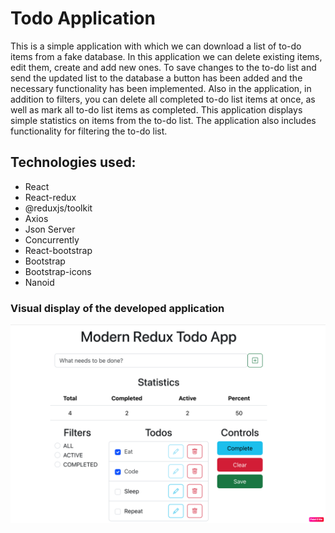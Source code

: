 # Todo Application
This is a simple application with which we can download a list of to-do items from a fake database. In this application we can delete existing items, edit them, create and add new ones. To save changes to the to-do list and send the updated list to the database a button has been added and the necessary functionality has been implemented. Also in the application, in addition to filters, you can delete all completed to-do list items at once, as well as mark all to-do list items as completed. This application displays simple statistics on items from the to-do list. The application also includes functionality for filtering the to-do list.
## Technologies used:
- React
- React-redux
- @reduxjs/toolkit
- Axios
- Json Server
- Concurrently
- React-bootstrap
- Bootstrap
- Bootstrap-icons
- Nanoid
### Visual display of the developed application
!["Todo application"](./src/assets/project_discription/todo-description.png)

